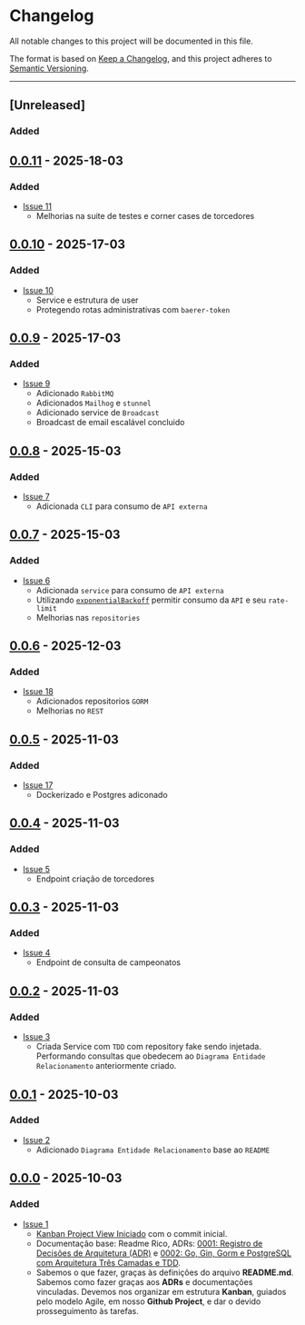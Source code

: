 # Changelog

All notable changes to this project will be documented in this file.

The format is based on [Keep a Changelog](https://keepachangelog.com/en/1.0.0/),
and this project adheres to [Semantic Versioning](https://semver.org/spec/v2.0.0.html).

---

## [Unreleased]
### Added

## [0.0.11] - 2025-18-03
### Added
- [Issue 11](https://github.com/jtonynet/go-soccer-fan/issues/10)
  - Melhorias na suite de testes e corner cases de torcedores

## [0.0.10] - 2025-17-03
### Added
- [Issue 10](https://github.com/jtonynet/go-soccer-fan/issues/11)
  - Service e estrutura de user
  - Protegendo rotas administrativas com `baerer-token`

## [0.0.9] - 2025-17-03
### Added
- [Issue 9](https://github.com/jtonynet/go-soccer-fan/issues/9)
  - Adicionado `RabbitMQ`
  - Adicionados `Mailhog` e `stunnel`
  - Adicionado service de `Broadcast`
  - Broadcast de email escalável concluido

## [0.0.8] - 2025-15-03
### Added
- [Issue 7](https://github.com/jtonynet/go-soccer-fan/issues/7)
  - Adicionada `CLI` para consumo de `API externa`

## [0.0.7] - 2025-15-03
### Added
- [Issue 6](https://github.com/jtonynet/go-soccer-fan/issues/6)
  - Adicionada `service` para consumo de `API externa`
  - Utilizando [`exponentialBackoff`](github.com/cenkalti/backoff) permitir consumo da `API` e seu `rate-limit`
  - Melhorias nas `repositories`

## [0.0.6] - 2025-12-03
### Added
- [Issue 18](https://github.com/jtonynet/go-soccer-fan/issues/18)
  - Adicionados repositorios `GORM`
  - Melhorias no `REST`

## [0.0.5] - 2025-11-03
### Added
- [Issue 17](https://github.com/jtonynet/go-soccer-fan/issues/17)
  - Dockerizado e Postgres adiconado

## [0.0.4] - 2025-11-03
### Added
- [Issue 5](https://github.com/jtonynet/go-soccer-fan/issues/5)
  - Endpoint criação de torcedores 

## [0.0.3] - 2025-11-03
### Added
- [Issue 4](https://github.com/jtonynet/go-soccer-fan/issues/4)
  - Endpoint de consulta de campeonatos

## [0.0.2] - 2025-11-03
### Added
- [Issue 3](https://github.com/jtonynet/go-soccer-fan/issues/3)
  - Criada Service com `TDD` com repository fake sendo injetada. Performando consultas que obedecem ao `Diagrama Entidade Relacionamento` anteriormente criado.

## [0.0.1] - 2025-10-03
### Added
- [Issue 2](https://github.com/jtonynet/go-soccer-fan/issues/2)
  - Adicionado `Diagrama Entidade Relacionamento` base ao `README`

## [0.0.0] - 2025-10-03
### Added

- [Issue 1](https://github.com/jtonynet/go-soccer-fan/issues/1)
  - [Kanban Project View Iniciado](https://github.com/users/jtonynet/projects/8/views/1) com o commit inicial. 
  - Documentação base: Readme Rico, ADRs: [0001: Registro de Decisões de Arquitetura (ADR)](./docs/architecture/decisions/registro-de-decisoes-de-arquitetura.md) e [0002: Go, Gin, Gorm e PostgreSQL com Arquitetura Três Camadas e TDD](./docs/architecture/decisions/0002-go-gin-gorm-e-postgres-com-arquitetura-tres-camadas-e-tdd.md).
  - Sabemos o que fazer, graças às definições do arquivo __README.md__. Sabemos como fazer graças aos __ADRs__ e documentações vinculadas. Devemos nos organizar em estrutura __Kanban__, guiados pelo modelo Agile, em nosso __Github Project__, e dar o devido prosseguimento às tarefas.

[0.0.11]: https://github.com/jtonynet/go-soccer-fan/compare/v0.0.10...v0.0.11
[0.0.10]: https://github.com/jtonynet/go-soccer-fan/compare/v0.0.9...v0.0.10
[0.0.9]: https://github.com/jtonynet/go-soccer-fan/compare/v0.0.8...v0.0.9
[0.0.8]: https://github.com/jtonynet/go-soccer-fan/compare/v0.0.7...v0.0.8
[0.0.7]: https://github.com/jtonynet/go-soccer-fan/compare/v0.0.6...v0.0.7
[0.0.6]: https://github.com/jtonynet/go-soccer-fan/compare/v0.0.5...v0.0.6
[0.0.5]: https://github.com/jtonynet/go-soccer-fan/compare/v0.0.4...v0.0.5
[0.0.4]: https://github.com/jtonynet/go-soccer-fan/compare/v0.0.3...v0.0.4
[0.0.3]: https://github.com/jtonynet/go-soccer-fan/compare/v0.0.2...v0.0.3
[0.0.2]: https://github.com/jtonynet/go-soccer-fan/compare/v0.0.1...v0.0.2
[0.0.1]: https://github.com/jtonynet/go-soccer-fan/compare/v0.0.0...v0.0.1
[0.0.0]: https://github.com/jtonynet/go-soccer-fan/releases/tag/v0.0.0
